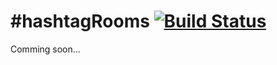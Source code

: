 #hashtagRooms [![Build Status](https://secure.travis-ci.org/vvgomes/hashtagrooms.png)](http://travis-ci.org/vvgomes/hashtagrooms)
============
Comming soon...